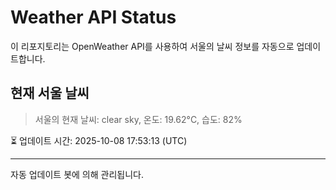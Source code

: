 
# Weather API Status

이 리포지토리는 OpenWeather API를 사용하여 서울의 날씨 정보를 자동으로 업데이트합니다.

## 현재 서울 날씨
> 서울의 현재 날씨: clear sky, 온도: 19.62°C, 습도: 82%

⏳ 업데이트 시간: 2025-10-08 17:53:13 (UTC)

---
자동 업데이트 봇에 의해 관리됩니다.

